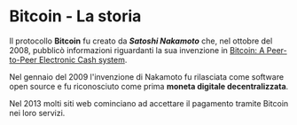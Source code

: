 # Bitcoin - La storia

Il protocollo **Bitcoin** fu creato da ***Satoshi Nakamoto*** che, nel ottobre del 2008, pubblicò informazioni riguardanti la sua invenzione in [Bitcoin: A Peer-to-Peer Electronic Cash system](https://bitcoin.org/bitcoin.pdf).

Nel gennaio del 2009 l'invenzione di Nakamoto fu rilasciata come software open source e fu riconosciuto come prima **moneta digitale decentralizzata**.

Nel 2013 molti siti web cominciano ad accettare il pagamento tramite Bitcoin nei loro servizi.

